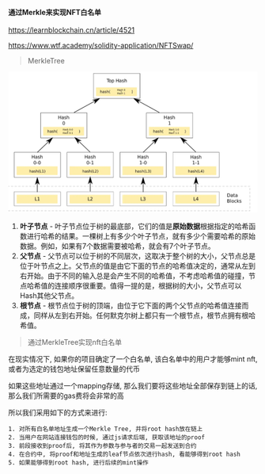 #### 通过Merkle来实现NFT白名单

https://learnblockchain.cn/article/4521

https://www.wtf.academy/solidity-application/NFTSwap/

> MerkleTree

![image-20230408124308519](img/readme/image-20230408124308519.png)

1. **叶子节点** - 叶子节点位于树的最底部，它们的值是**原始数据**根据指定的哈希函数进行哈希的结果。一棵树上有多少个叶子节点，就有多少个需要哈希的原始数据。例如，如果有7个数据需要被哈希，就会有7个叶子节点。
2. **父节点** - 父节点可以位于树的不同层次，这取决于整个树的大小，父节点总是位于叶节点之上。父节点的值是由它下面的节点的哈希值决定的，通常从左到右开始。由于不同的输入总是会产生不同的哈希值，不考虑哈希值的碰撞，节点哈希值的连接顺序很重要。值得一提的是，根据树的大小，父节点可以Hash其他父节点。
3. **根节点** - 根节点位于树的顶端，由位于它下面的两个父节点的哈希值连接而成，同样从左到右开始。任何默克尔树上都只有一个根节点，根节点拥有根哈希值。

> 通过MerkleTree实现nft白名单

在现实情况下, 如果你的项目确定了一个白名单, 该白名单中的用户才能够mint nft, 或者为选定的钱包地址保留任意数量的代币

如果这些地址通过一个mapping存储, 那么我们要将这些地址全部保存到链上的话, 那么我们所需要的gas费将会非常的高

所以我们采用如下的方式来进行:

	1. 对所有白名单地址生成一个Merkle Tree, 并将root hash放在链上
 	2. 当用户在网站连接钱包的时候, 通过js请求后端, 获取该地址的proof
 	3. 前段接收到proof后, 将其作为参数与参与者的交易一起发送到合约
 	4. 在合约中, 将proof和地址生成的leaf节点依次进行hash, 看能够得到root hash
 	5. 如果能够得到root hash, 进行后续的mint操作